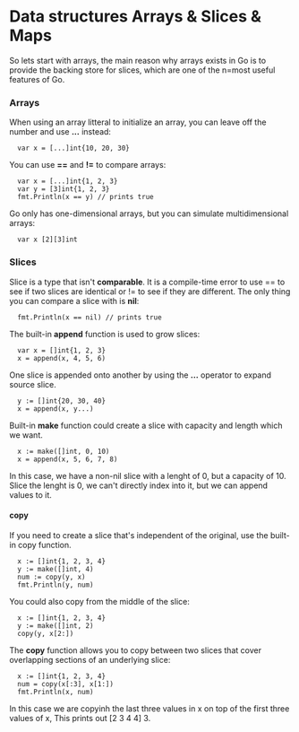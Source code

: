 # Data structures Arrays & Slices & Maps
So lets start with arrays, the main reason why arrays exists in Go is to provide the backing store for slices,
which are one of the n=most useful features of Go.

### Arrays
When using an array litteral to initialize an array, you can leave off the number and use **...** instead:
```
  var x = [...]int{10, 20, 30}
``` 

You can use **==** and **!=** to compare arrays:
```
  var x = [...]int{1, 2, 3}
  var y = [3]int{1, 2, 3}
  fmt.Println(x == y) // prints true
```

Go only has one-dimensional arrays, but you can simulate multidimensional arrays:
```
  var x [2][3]int
```

### Slices
Slice is a type that isn't **comparable**. It is a compile-time error to use == to see if two slices are identical or != to see if they are different.
The only thing you can compare a slice with is **nil**:
```
  fmt.Println(x == nil) // prints true
```
The built-in **append** function is used to grow slices:
```
  var x = []int{1, 2, 3}
  x = append(x, 4, 5, 6)
```
One slice is appended onto another by using the **...** operator to expand source slice. 
```
  y := []int{20, 30, 40}
  x = append(x, y...)
```
Built-in **make** function could create a slice with capacity and length which we want.
```
  x := make([]int, 0, 10)
  x = append(x, 5, 6, 7, 8)
```
In this case, we have a non-nil slice with a lenght of 0, but a capacity of 10. Slice the lenght is 0, we can't directly index into it, but we can append values to it.

#### copy
If you need to create a slice that's independent of the original, use the built-in copy function.
```
  x := []int{1, 2, 3, 4}
  y := make([]int, 4)
  num := copy(y, x)
  fmt.Println(y, num)
```
You could also copy from the middle of the slice:
```
  x := []int{1, 2, 3, 4}
  y := make([]int, 2)
  copy(y, x[2:])
```
The **copy** function allows you to copy between two slices that cover overlapping sections of an underlying slice:
```
  x := []int{1, 2, 3, 4}
  num = copy(x[:3], x[1:])
  fmt.Println(x, num)
```
In this case we are copyinh the last three values in x on top of the first three values of x, This prints out [2 3 4 4] 3.



